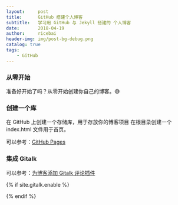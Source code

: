 ```yaml
---
layout:     post
title:      GitHub 搭建个人博客
subtitle:   学习用 GitHub 与 Jekyll 搭建的 个人博客
date:       2018-04-19
author:     ricebai
header-img: img/post-bg-debug.png
catalog: true
tags:
    - GitHub
---
```



### 从零开始

准备好开始了吗？从零开始创建你自己的博客。😅

### 创建一个库

在 GitHub 上创建一个存储库，用于存放你的博客项目
在根目录创建一个 index.html 文件用于首页。

可以参考：[GitHub Pages](https://pages.github.com)

### 集成 Gitalk

可以参考：[为博客添加 Gitalk 评论插件](http://qiubaiying.top/2017/12/19/为博客添加-Gitalk-评论插件/)



<!-- Gitalk 评论 start  -->
{% if site.gitalk.enable %}
<!-- Gitalk link  -->
<link rel="stylesheet" href="https://unpkg.com/gitalk/dist/gitalk.css">
<script src="https://unpkg.com/gitalk@latest/dist/gitalk.min.js"></script>

<div id="gitalk-container"></div>
    <script type="text/javascript">
    var gitalk = new Gitalk({
    clientID: '{{site.gitalk.clientID}}',
    clientSecret: '{{site.gitalk.clientSecret}}',
    repo: '{{site.gitalk.repo}}',
    owner: '{{site.gitalk.owner}}',
    admin: ['{{site.gitalk.admin}}'],
    distractionFreeMode: {{site.gitalk.distractionFreeMode}},
    id: 'about',
    });
    gitalk.render('gitalk-container');
</script>
{% endif %}
<!-- Gitalk end -->

